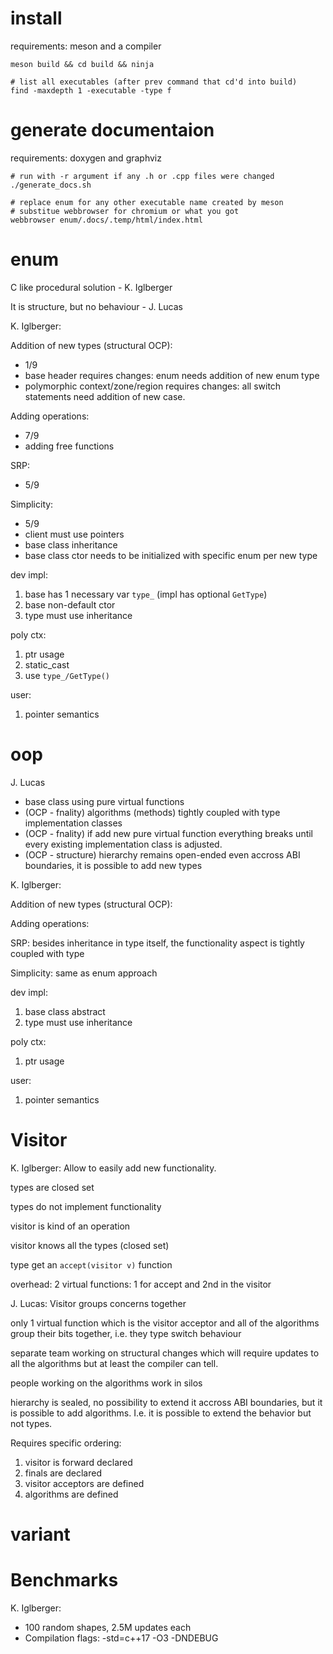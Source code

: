 # install

requirements: meson and a compiler

```
meson build && cd build && ninja

# list all executables (after prev command that cd'd into build)
find -maxdepth 1 -executable -type f
```

# generate documentaion

requirements: doxygen and graphviz

```
# run with -r argument if any .h or .cpp files were changed
./generate_docs.sh

# replace enum for any other executable name created by meson
# substitue webbrowser for chromium or what you got
webbrowser enum/.docs/.temp/html/index.html
```

# enum

C like procedural solution - K. Iglberger

It is structure, but no behaviour - J. Lucas

K. Iglberger:

Addition of new types (structural OCP):
* 1/9
* base header requires changes: enum needs addition of new enum type
* polymorphic context/zone/region requires changes: all switch statements need addition of new case.

Adding operations:
* 7/9
* adding free functions

SRP:
* 5/9

Simplicity:
* 5/9
* client must use pointers
* base class inheritance
* base class ctor needs to be initialized with specific enum per new type

dev impl:
1. base has 1 necessary var `type_` (impl has optional `GetType`)
1. base non-default ctor
1. type must use inheritance

poly ctx:
1. ptr usage
1. static_cast
1. use `type_/GetType()`

user:
1. pointer semantics

# oop

J. Lucas

* base class using pure virtual functions
* (OCP - fnality) algorithms (methods) tightly coupled with type implementation classes
* (OCP - fnality) if add new pure virtual function everything breaks until every existing implementation class is adjusted.
* (OCP - structure) hierarchy remains open-ended even accross ABI boundaries, it is possible to add new types

K. Iglberger:

Addition of new types (structural OCP):

Adding operations:

SRP:
besides inheritance in type itself, the functionality aspect is tightly coupled with type

Simplicity:
same as enum approach

dev impl:
1. base class abstract
1. type must use inheritance

poly ctx:
1. ptr usage

user:
1. pointer semantics

# Visitor

K. Iglberger: Allow to easily add new functionality.

types are closed set

types do not implement functionality

visitor is kind of an operation 

visitor knows all the types (closed set)

type get an `accept(visitor v)` function

overhead: 2 virtual functions: 1 for accept and 2nd in the visitor

J. Lucas: Visitor groups concerns together

only 1 virtual function which is the visitor acceptor and all of the algorithms group their bits together, i.e. they type switch behaviour

separate team working on structural changes which will require updates to all the algorithms but at least the compiler can tell.

people working on the algorithms work in silos

hierarchy is sealed, no possibility to extend it accross ABI boundaries, but it is possible to add algorithms. I.e. it is possible to extend the behavior but not types.

Requires specific ordering:
1. visitor is forward declared
1. finals are declared
1. visitor acceptors are defined
1. algorithms are defined

# variant



# Benchmarks

K. Iglberger:
* 100 random shapes, 2.5M updates each
* Compilation flags: -std=c++17 -O3 -DNDEBUG
